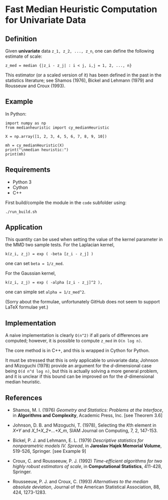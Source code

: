 # Fast Median Heuristic Computation for Univariate Data

## Definition

Given **univariate** data `z_1, z_2, ..., z_n`, one can define the
following estimate of scale:

```
z_med = median {|z_i - z_j| : i < j, i,j = 1, 2, ..., n}
```

This estimator (or a scaled version of it) has been defined in the past in
the statistics literature; see Shamos (1976), Bickel and Lehmann (1979) and
Rousseuw and Croux (1993).



## Example

In Python:

```
import numpy as np
from medianheuristic import cy_medianHeuristic

X = np.array([1, 2, 3, 4, 5, 6, 7, 8, 9, 10])

mh = cy_medianHeuristic(X)
print("\nmedian heuristic:")
print(mh)
```

## Requirements

 - Python 3
 - Cython 
 - C++

First build/compile the module in the `code` 
subfolder using:
```
./run_build.sh
```

## Application

This quantity can be used when setting the value of the kernel parameter
in the MMD two sample tests. For the Laplacian kernel,

```
k(z_i, z_j) = exp ( -beta [z_i - z_j] )
```
one can set `beta = 1/z_med`.


For the Gaussian kernel,

```
k(z_i, z_j) = exp ( -alpha [z_i - z_j]^2 ),
```

one can simple set `alpha = 1/z_med^2`.

(Sorry about the formulae, unfortunately GitHub does not seem to support LaTeX
formulae yet.)


## Implementation

A naive implementation is clearly `O(n^2)` if all paris of differences
are computed; however, it is possible to compute `z_med` in `O(n log n)`.

The core method is in C++, and this is wrapped in Cython for Python.

It must be stressed that this is only applicable to univariate data;
Johnson and Mizoguchi (1978) provide an argument for the *d*-dimensional
case being `O(d n^d log n)`, but this is actually solving a more general problem,
and it is unclear if this bound can be improved on for the
*d*-dimensional median heuristic.



## References


 - Shamos, M. I. (1976) *Geometry and Statistics: Problems at the Interface*, in **Algorithms and Complexity**, Academic Press, Inc. [see Theorem 3.6]


 - Johnson, D. B. and Mizoguchi, T. (1978), Selecting the *K*th element in *X+Y* and *X_1+X_2+...+X_m*, SIAM Journal on Computing, 7, 2, 147-153.


 - Bickel, P. J. and Lehmann, E. L. (1979) *Descriptive statistics for nonparametric models IV. Spread*, in **Jaroslav Hajek Memorial Volume**, 519-526, Springer.
    [see Example 9]


 - Croux, C. and Rousseeuw, P. J. (1992) *Time-efficient algorithms for two highly robust estimators of scale*, in **Computational Statistics**, 411-428, Springer.


 - Rousseeuw, P. J. and Croux, C. (1993) *Alternatives to the median absolute deviation*, Journal of the American Statistical Association, 88, 424, 1273-1283.
